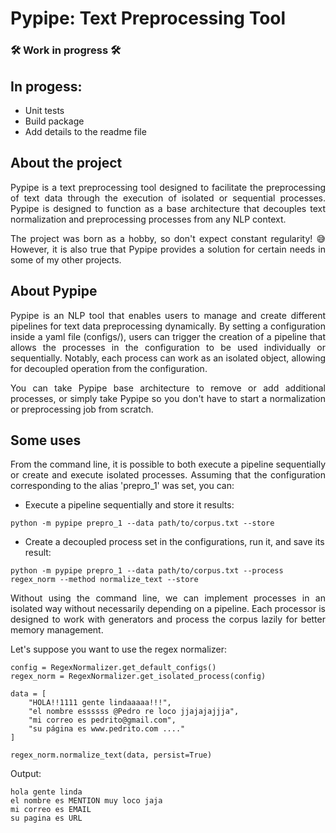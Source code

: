 # Pypipe: Text Preprocessing Tool

### 🛠️ Work in progress 🛠️

## In progess:

- Unit tests
- Build package
- Add details to the readme file

## About the project

<p align='justify'>Pypipe is a text preprocessing tool designed to facilitate the preprocessing of text data through the execution of isolated or sequential processes. Pypipe is designed to function as a base architecture that decouples text normalization and preprocessing processes from any NLP context.</p>

<p align='justify'>The project was born as a hobby, so don't expect constant regularity! 😅 However, it is also true that Pypipe provides a solution for certain needs in some of my other projects.</p>

## About Pypipe

<p align='justify'>Pypipe is an NLP tool that enables users to manage and create different pipelines for text data preprocessing dynamically. By setting a configuration inside a yaml file (configs/), users can trigger the creation of a pipeline that allows the processes in the configuration to be used individually or sequentially. Notably, each process can work as an isolated object, allowing for decoupled operation from the configuration.</p>

<p align='justify'>You can take Pypipe base architecture to remove or add additional processes, or simply take Pypipe so you don't have to start a normalization or preprocessing job from scratch.</p>

## Some uses

<p align='justify'>From the command line, it is possible to both execute a pipeline sequentially or create and execute isolated processes. Assuming that the configuration corresponding to the alias 'prepro_1' was set, you can:</p>

- Execute a pipeline sequentially and store it results:

```
python -m pypipe prepro_1 --data path/to/corpus.txt --store 
```
- Create a decoupled process set in the configurations, run it, and save its result:

```
python -m pypipe prepro_1 --data path/to/corpus.txt --process regex_norm --method normalize_text --store
```
<p align='justify'>Without using the command line, we can implement processes in an isolated way without necessarily depending on a pipeline. Each processor is designed to work with generators and process the corpus lazily for better memory management.</p>

Let's suppose you want to use the regex normalizer:

```
config = RegexNormalizer.get_default_configs()
regex_norm = RegexNormalizer.get_isolated_process(config)

data = [
    "HOLA!!1111 gente lindaaaaa!!!",
    "el nombre essssss @Pedro re loco jjajajajjja",
    "mi correo es pedrito@gmail.com",
    "su página es www.pedrito.com ...."
]

regex_norm.normalize_text(data, persist=True)
```
Output:

```
hola gente linda
el nombre es MENTION muy loco jaja
mi correo es EMAIL
su pagina es URL
```

